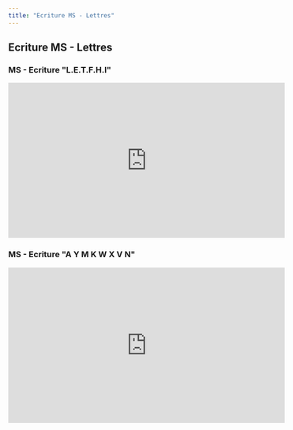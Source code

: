```yaml
---
title: "Ecriture MS - Lettres"
---
```


## Ecriture MS - Lettres


### MS - Ecriture "L.E.T.F.H.I"
<iframe width="560" height="315" src="https://www.youtube.com/embed/8htF6xZcHN0" frameborder="0" allow="accelerometer; autoplay; encrypted-media; gyroscope; picture-in-picture" allowfullscreen></iframe>


### MS - Ecriture "A Y M K W X V N"
<iframe width="560" height="315" src="https://www.youtube.com/embed/BP1ruv8O8-o" frameborder="0" allow="accelerometer; autoplay; encrypted-media; gyroscope; picture-in-picture" allowfullscreen></iframe>



